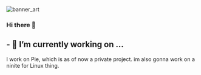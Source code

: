 ![banner_art](https://github.com/Oxygemo/Oxygemo/blob/master/asd.png)

### Hi there 👋

## - 🔭 I’m currently working on ...
I work on Pie, which is as of now a private project. im also gonna work on a ninite for Linux thing.


<!--
**Oxygemo/Oxygemo** is a ✨ _special_ ✨ repository because its `README.md` (this file) appears on your GitHub profile.

Here are some ideas to get you started:

- 🔭 I’m currently working on ...
- 🌱 I’m currently learning ...
- 👯 I’m looking to collaborate on ...
- 🤔 I’m looking for help with ...
- 💬 Ask me about ...
- 📫 How to reach me: ...
- 😄 Pronouns: ...
- ⚡ Fun fact: ...
-->
